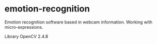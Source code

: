 emotion-recognition
===================

Emotion recognition software based in webcam information. Working with micro-expressions.

Library OpenCV 2.4.8
